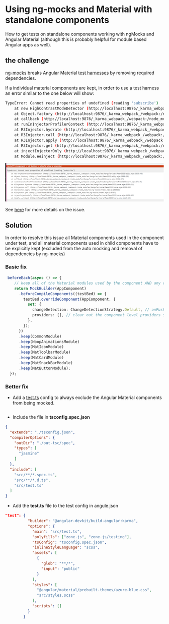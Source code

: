 # Using ng-mocks and Material with standalone components

How to get tests on standalone components working with ngMocks and Angular Material (although this is probably helpful for module based Angular apps as well).

## the challenge

[ng-mocks](https://ng-mocks.sudo.eu/guides/component-standalone/) breaks Angular Material [test harnesses](https://material.angular.io/guide/using-component-harnesses) by removing required dependencies.

If a individual material components are kept, in order to use a test harness an error similar to the one below will show:

```bash
TypeError: Cannot read properties of undefined (reading 'subscribe')
    at new HighContrastModeDetector (http://localhost:9876/_karma_webpack_/webpack:/node_modules/@angular/cdk/fesm2022/a11y.mjs:2823:48)
    at Object.factory (http://localhost:9876/_karma_webpack_/webpack:/node_modules/@angular/cdk/fesm2022/a11y.mjs:2886:23)
    at callback (http://localhost:9876/_karma_webpack_/webpack:/node_modules/@angular/core/fesm2022/core.mjs:3236:47)
    at runInInjectorProfilerContext (http://localhost:9876/_karma_webpack_/webpack:/node_modules/@angular/core/fesm2022/core.mjs:871:9)
    at R3Injector.hydrate (http://localhost:9876/_karma_webpack_/webpack:/node_modules/@angular/core/fesm2022/core.mjs:3235:21)
    at R3Injector.call (http://localhost:9876/_karma_webpack_/webpack:/node_modules/@angular/core/fesm2022/core.mjs:3098:33)
    at R3Injector.apply (http://localhost:9876/_karma_webpack_/webpack:/node_modules/ng-mocks/index.mjs:1:130322)
    at R3Injector.get (http://localhost:9876/_karma_webpack_/webpack:/node_modules/ng-mocks/index.mjs:1:9797)
    at injectInjectorOnly (http://localhost:9876/_karma_webpack_/webpack:/node_modules/@angular/core/fesm2022/core.mjs:1106:40)
    at Module.ɵɵinject (http://localhost:9876/_karma_webpack_/webpack:/node_modules/@angular/core/fesm2022/core.mjs:1112:60)
```

![mock with test harness issue](./mocked-harness-error.png)

See [here](https://github.com/angular/components/issues/25563) for more details on the issue.

## Solution

In order to resolve this issue all Material components used in the component under test, and all material components used in child components have to be explicitly kept (excluded from the auto mocking and removal of dependencies by ng-mocks)

### Basic fix

```TypeScript
 beforeEach(async () => {
    // keep all of the Material modules used by the component AND any child components
    return MockBuilder(AppComponent)
      .beforeCompileComponents((testBed) => {
        testBed.overrideComponent(AppComponent, {
          set: {
            changeDetection: ChangeDetectionStrategy.Default, // onPush doesn't work well with detectChanges()
            providers: [], // clear out the component level providers so the mocks get used
          },
        });
      })
      .keep(CommonModule)
      .keep(NoopAnimationsModule)
      .keep(MatIconModule)
      .keep(MatToolbarModule)
      .keep(MatCardModule)
      .keep(MatSnackBarModule)
      .keep(MatButtonModule);
  });
```

### Better fix

- Add a [test.ts](./src/test.ts) config to always exclude the Angular Material components from being mocked.

```TypeScript
```

- Include the file in **tsconfig.spec.json**

```json
{
  "extends": "./tsconfig.json",
  "compilerOptions": {
    "outDir": "./out-tsc/spec",
    "types": [
      "jasmine"
    ]
  },
  "include": [
    "src/**/*.spec.ts",
    "src/**/*.d.ts",
    "src/test.ts"
  ]
}
```

- Add the **test.ts** file to the test config in angule.json

```json
"test": {
          "builder": "@angular-devkit/build-angular:karma",
          "options": {
            "main": "src/test.ts",
            "polyfills": ["zone.js", "zone.js/testing"],
            "tsConfig": "tsconfig.spec.json",
            "inlineStyleLanguage": "scss",
            "assets": [
              {
                "glob": "**/*",
                "input": "public"
              }
            ],
            "styles": [
              "@angular/material/prebuilt-themes/azure-blue.css",
              "src/styles.scss"
            ],
            "scripts": []
          }
        }
```
